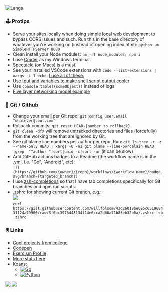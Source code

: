 ![Langs](https://github-readme-stats.vercel.app/api/top-langs/?username=willfolsom&layout=compact&bg_color=30,1f2938,000&hide_title=true&text_color=fff)

### 🕹️ Protips
+ Serve your sites locally when doing simple local web development to bypass CORS issues and such. Run this in the base directory of whatever you're working on (instead of opening index.html): ```python -m SimpleHTTPServer 8080```
+ Clean install your Node modules: ```rm -rf node_modules; npm i```
+ I use [Cmder](https://cmder.net/) as my Windows terminal.
+ [Spectacle](https://github.com/eczarny/spectacle) (on Macs) is a must.
+ See your installed VSCode extensions with ```code --list-extensions | xargs -L 1 echo```. [I use all of these.](https://gist.github.com/willfolsom/cc712a2fa6ae84ccc85736382911fb01)
+ [Use tput and variables to make shell script output cooler](https://gist.github.com/willfolsom/f927436a3c695b874bc7349359c9f745)
+ Use `console.table({someObject})` instead of logs
+ [Five layer networking model example](https://gist.github.com/willfolsom/9bae5b1fdb00dc65884785d9f757f5f2)

### 💾 Git / Github
+ Change your email per Git repo: ```git config user.email "whatever@cool.com"```
+ Rollback commits: ```git reset HEAD~{number to rollback}```
+ ```git clean -dfX``` will remove untracked directories and files (forcefully) from the working tree that are ignored by Git.
+ See git blame line numbers per author per repo. Run: ```git ls-tree -r -z --name-only HEAD | xargs -0 -n1 git blame --line-porcelain HEAD |grep  "^author "|sort|uniq -c|sort -nr``` (it can be slow)
+ Add GitHub actions badges to a Readme (the workflow name is in the .yml, i.e. "Go", "Android", etc):<br/> ```![](https://github.com/{owner}/{repo}/workflows/{workflow_name}/badge.svg?branch={targeted_branch})```
+ I use [zsh-completions](https://formulae.brew.sh/formula/zsh-completions) so that I have tab completions specifically for Git branches and npm run scripts.
+ [.zshrc for showing current Git branch](https://gist.github.com/willfolsom/43d26018be685c651968431124a79906), e.g.:<br/>![](https://user-images.githubusercontent.com/3690251/101680903-5cd0e500-3a2f-11eb-8bbc-82b6888b51c7.png)<br/>
```curl https://gist.githubusercontent.com/willfolsom/43d26018be685c651968431124a79906/raw/3f6bc3976448134f14e6cca2d68a71b85eb32b0a/.zshrc -so .zshrc```

### 🖲️ Links
+ [Cool projects from college](https://cargocollective.com/willfolsom)
+ [Codepen](https://codepen.io/willfolsom)
+ [Exercism Profile](https://exercism.io/profiles/willfolsom)
+ [More stats here](https://profile-summary-for-github.com/user/willfolsom)
+ Koans:
  + [![Go](https://github.com/willfolsom/go-koans/workflows/Go/badge.svg)](https://github.com/willfolsom/go-koans/)
  + [![Python](https://github.com/willfolsom/python_koans/actions/workflows/main.yml/badge.svg)](https://github.com/willfolsom/python_koans)

![](https://komarev.com/ghpvc/?username=willfolsom&color=ff69b4&label=views&style=flat) ![](https://hit.yhype.me/github/profile?user_id=3690251) 
